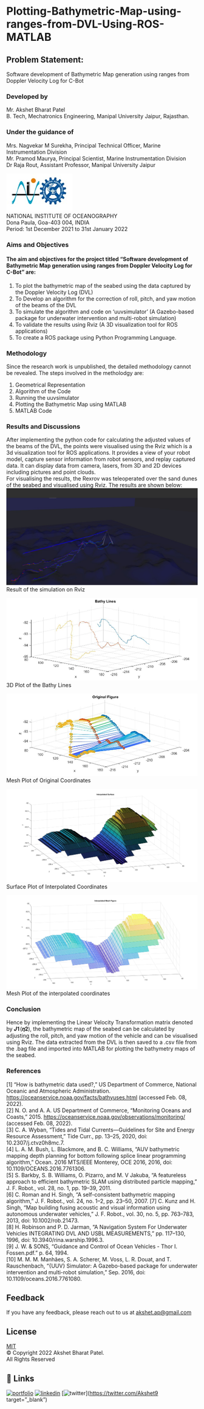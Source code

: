 # Plotting-Bathymetric-Map-using-ranges-from-DVL-Using-ROS-MATLAB

## Problem Statement: 
Software development of Bathymetric Map generation using ranges from Doppler Velocity Log for C-Bot

### Developed by
Mr. Akshet Bharat Patel <br>
B. Tech, Mechatronics Engineering, Manipal University Jaipur, Rajasthan. <br>

### Under the guidance of
Mrs. Nagvekar M Surekha, Principal Technical Officer, Marine Instrumentation Division <br>
Mr. Pramod Maurya, Principal Scientist, Marine Instrumentation Division <br>
Dr Raja Rout, Assistant Professor, Manipal University Jaipur <br>

![](https://github.com/AkshetPatel/Plotting-Bathymetric-Map-using-ranges-from-DVL-Using-ROS-MATLAB/blob/main/img/logo.jpeg) <br>
NATIONAL INSTITUTE OF OCEANOGRAPHY <br>
Dona Paula, Goa-403 004, INDIA <br>
Period: 1st December 2021 to 31st January 2022 <br>

### Aims and Objectives
#### The aim and objectives for the project titled “Software development of Bathymetric Map generation using ranges from Doppler Velocity Log for C-Bot” are:
1. To plot the bathymetric map of the seabed using the data captured by the Doppler Velocity Log (DVL)
2. To Develop an algorithm for the correction of roll, pitch, and yaw motion of the beams of the DVL
3. To simulate the algorithm and code on ‘uuvsimulator’ (A Gazebo-based package for underwater intervention and multi-robot simulation)
4. To validate the results using Rviz (A 3D visualization tool for ROS applications)
5. To create a ROS package using Python Programming Language. <br>

### Methodology
Since the research work is unpublished, the detailed methodology cannot be revealed. The steps involved in the metholodgy are:
1. Geometrical Representation
2. Algorithm of the Code
3. Running the uuvsimulator
4. Plotting the Bathymetric Map using MATLAB
5. MATLAB Code

### Results and Discussions
After implementing the python code for calculating the adjusted values of the beams of the DVL, the points were visualised using the Rviz which is a 3d visualization tool for ROS applications. It provides a view of your robot model, capture sensor information from robot sensors, and replay captured data. It can display data from camera, lasers, from 3D and 2D devices including pictures and point clouds. <br>
For visualising the results, the Rexrov was teleoperated over the sand dunes of the seabed and visualised using Rviz. The results are shown below:
![](https://github.com/AkshetPatel/Plotting-Bathymetric-Map-using-ranges-from-DVL-Using-ROS-MATLAB/blob/main/img/Results.jpeg) <br>
Result of the simulation on Rviz <br>

![](https://github.com/AkshetPatel/Plotting-Bathymetric-Map-using-ranges-from-DVL-Using-ROS-MATLAB/blob/main/img/3D%20Coordinates.jpg) <br>
3D Plot of the Bathy Lines <br>

![](https://github.com/AkshetPatel/Plotting-Bathymetric-Map-using-ranges-from-DVL-Using-ROS-MATLAB/blob/main/img/NON%20Interpolated%20Mesh.jpg) <br>
Mesh Plot of Original Coordinates <br>

![](https://github.com/AkshetPatel/Plotting-Bathymetric-Map-using-ranges-from-DVL-Using-ROS-MATLAB/blob/main/img/Interpolated%20Surface.jpg) <br>
Surface Plot of Interpolated Coordinates <br>

![](https://github.com/AkshetPatel/Plotting-Bathymetric-Map-using-ranges-from-DVL-Using-ROS-MATLAB/blob/main/img/Interpolated%20Mesh.jpg) <br>
Mesh Plot of the interpolated coordinates <br>

### Conclusion
Hence by implementing the Linear Velocity Transformation matrix denoted by 𝑱𝟏(𝜼𝟐), the bathymetric map of the seabed can be calculated by adjusting the roll, pitch, and yaw motion of the vehicle and can be visualised using Rviz. The data extracted from the DVL is then saved to a .csv file from the .bag file and imported into MATLAB for plotting the bathymetry maps of the seabed. <br>

### References
[1] “How is bathymetric data used?,” US Department of Commerce, National Oceanic and Atmospheric Administration. https://oceanservice.noaa.gov/facts/bathyuses.html (accessed Feb. 08, 2022). <br>
[2] N. O. and A. A. US Department of Commerce, “Monitoring Oceans and Coasts,” 2015. https://oceanservice.noaa.gov/observations/monitoring/ (accessed Feb. 08, 2022). <br>
[3] C. A. Wyban, “Tides and Tidal Currents—Guidelines for Site and Energy Resource Assessment,” Tide Curr., pp. 13–25, 2020, doi: 10.2307/j.ctvz0h8mc.7. <br>
[4] L. A. M. Bush, L. Blackmore, and B. C. Williams, “AUV bathymetric mapping depth planning for bottom following splice linear programming algorithm,” Ocean. 2016 MTS/IEEE Monterey, OCE 2016, 2016, doi: 10.1109/OCEANS.2016.7761306. <br>
[5] S. Barkby, S. B. Williams, O. Pizarro, and M. V Jakuba, “A featureless approach to efficient bathymetric SLAM using distributed particle mapping,” J. F. Robot., vol. 28, no. 1, pp. 19–39, 2011. <br>
[6] C. Roman and H. Singh, “A self-consistent bathymetric mapping algorithm,” J. F. Robot., vol. 24, no. 1–2, pp. 23–50, 2007.
[7] C. Kunz and H. Singh, “Map building fusing acoustic and visual information using autonomous underwater vehicles,” J. F. Robot., vol. 30, no. 5, pp. 763–783, 2013, doi: 10.1002/rob.21473. <br>
[8] H. Robinson and P. D. Jarman, “A Navigation System For Underwater Vehicles INTEGRATING DVL AND USBL MEASUREMENTS,” pp. 117–130, 1996, doi: 10.3940/rina.warship.1996.3. <br>
[9] J. W. & SONS, “Guidance and Control of Ocean Vehicles - Thor I. Fossen.pdf.” p. 64, 1994. <br>
[10] M. M. M. Manhães, S. A. Scherer, M. Voss, L. R. Douat, and T. Rauschenbach, “{UUV} Simulator: A Gazebo-based package for underwater intervention and multi-robot simulation,” Sep. 2016, doi: 10.1109/oceans.2016.7761080.<br>

## Feedback
If you have any feedback, please reach out to us at akshet.ap@gmail.com

## License
[MIT](https://github.com/AkshetPatel/Plotting-Bathymetric-Map-using-ranges-from-DVL-Using-ROS-MATLAB/blob/main/LICENSE) <br>
© Copyright 2022 Akshet Bharat Patel. <br>
All Rights Reserved <br>


## 🔗 Links
[![portfolio](https://img.shields.io/badge/my_portfolio-000?style=for-the-badge&logo=ko-fi&logoColor=white)](https://akshetpatel.tk/)
[![linkedin](https://img.shields.io/badge/linkedin-0A66C2?style=for-the-badge&logo=linkedin&logoColor=white)](https://www.linkedin.com/in/akshetpatel/)
[![twitter](https://img.shields.io/badge/twitter-1DA1F2?style=for-the-badge&logo=twitter&logoColor=white)](https://twitter.com/Akshet9 target=”_blank”)


